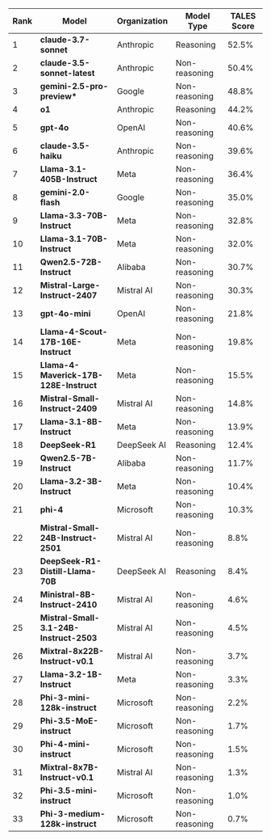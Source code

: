 <div class="table-container">
<table class="model-scores simplified-scores">
    <thead>
    <tr>
        <th>Rank</th>
        <th>Model</th>
        <th>Organization</th>
        <th>Model Type</th>
        <th>TALES Score</th>
    </tr>
    </thead>
    <tbody>
    <tr>
        <td>1</td>
        <td><strong>claude-3.7-sonnet</strong></td>
        <td>Anthropic</td>
        <td>Reasoning</td>
        <td>52.5%</td>
    </tr>
    <tr>
        <td>2</td>
        <td><strong>claude-3.5-sonnet-latest</strong></td>
        <td>Anthropic</td>
        <td>Non-reasoning</td>
        <td>50.4%</td>
    </tr>
    <tr>
        <td>3</td>
        <td><strong>gemini-2.5-pro-preview*</strong></td>
        <td>Google</td>
        <td>Non-reasoning</td>
        <td>48.8%</td>
    </tr>
    <tr>
        <td>4</td>
        <td><strong>o1</strong></td>
        <td>Anthropic</td>
        <td>Reasoning</td>
        <td>44.2%</td>
    </tr>
    <tr>
        <td>5</td>
        <td><strong>gpt-4o</strong></td>
        <td>OpenAI</td>
        <td>Non-reasoning</td>
        <td>40.6%</td>
    </tr>
    <tr>
        <td>6</td>
        <td><strong>claude-3.5-haiku</strong></td>
        <td>Anthropic</td>
        <td>Non-reasoning</td>
        <td>39.6%</td>
    </tr>
    <tr>
        <td>7</td>
        <td><strong>Llama-3.1-405B-Instruct</strong></td>
        <td>Meta</td>
        <td>Non-reasoning</td>
        <td>36.4%</td>
    </tr>
    <tr>
        <td>8</td>
        <td><strong>gemini-2.0-flash</strong></td>
        <td>Google</td>
        <td>Non-reasoning</td>
        <td>35.0%</td>
    </tr>
    <tr>
        <td>9</td>
        <td><strong>Llama-3.3-70B-Instruct</strong></td>
        <td>Meta</td>
        <td>Non-reasoning</td>
        <td>32.8%</td>
    </tr>
    <tr>
        <td>10</td>
        <td><strong>Llama-3.1-70B-Instruct</strong></td>
        <td>Meta</td>
        <td>Non-reasoning</td>
        <td>32.0%</td>
    </tr>
    <tr>
        <td>11</td>
        <td><strong>Qwen2.5-72B-Instruct</strong></td>
        <td>Alibaba</td>
        <td>Non-reasoning</td>
        <td>30.7%</td>
    </tr>
    <tr>
        <td>12</td>
        <td><strong>Mistral-Large-Instruct-2407</strong></td>
        <td>Mistral AI</td>
        <td>Non-reasoning</td>
        <td>30.3%</td>
    </tr>
    <tr>
        <td>13</td>
        <td><strong>gpt-4o-mini</strong></td>
        <td>OpenAI</td>
        <td>Non-reasoning</td>
        <td>21.8%</td>
    </tr>
    <tr>
        <td>14</td>
        <td><strong>Llama-4-Scout-17B-16E-Instruct</strong></td>
        <td>Meta</td>
        <td>Non-reasoning</td>
        <td>19.8%</td>
    </tr>
    <tr>
        <td>15</td>
        <td><strong>Llama-4-Maverick-17B-128E-Instruct</strong></td>
        <td>Meta</td>
        <td>Non-reasoning</td>
        <td>15.5%</td>
    </tr>
    <tr>
        <td>16</td>
        <td><strong>Mistral-Small-Instruct-2409</strong></td>
        <td>Mistral AI</td>
        <td>Non-reasoning</td>
        <td>14.8%</td>
    </tr>
    <tr>
        <td>17</td>
        <td><strong>Llama-3.1-8B-Instruct</strong></td>
        <td>Meta</td>
        <td>Non-reasoning</td>
        <td>13.9%</td>
    </tr>
    <tr>
        <td>18</td>
        <td><strong>DeepSeek-R1</strong></td>
        <td>DeepSeek AI</td>
        <td>Reasoning</td>
        <td>12.4%</td>
    </tr>
    <tr>
        <td>19</td>
        <td><strong>Qwen2.5-7B-Instruct</strong></td>
        <td>Alibaba</td>
        <td>Non-reasoning</td>
        <td>11.7%</td>
    </tr>
    <tr>
        <td>20</td>
        <td><strong>Llama-3.2-3B-Instruct</strong></td>
        <td>Meta</td>
        <td>Non-reasoning</td>
        <td>10.4%</td>
    </tr>
    <tr>
        <td>21</td>
        <td><strong>phi-4</strong></td>
        <td>Microsoft</td>
        <td>Non-reasoning</td>
        <td>10.3%</td>
    </tr>
    <tr>
        <td>22</td>
        <td><strong>Mistral-Small-24B-Instruct-2501</strong></td>
        <td>Mistral AI</td>
        <td>Non-reasoning</td>
        <td>8.8%</td>
    </tr>
    <tr>
        <td>23</td>
        <td><strong>DeepSeek-R1-Distill-Llama-70B</strong></td>
        <td>DeepSeek AI</td>
        <td>Reasoning</td>
        <td>8.4%</td>
    </tr>
    <tr>
        <td>24</td>
        <td><strong>Ministral-8B-Instruct-2410</strong></td>
        <td>Mistral AI</td>
        <td>Non-reasoning</td>
        <td>4.6%</td>
    </tr>
    <tr>
        <td>25</td>
        <td><strong>Mistral-Small-3.1-24B-Instruct-2503</strong></td>
        <td>Mistral AI</td>
        <td>Non-reasoning</td>
        <td>4.5%</td>
    </tr>
    <tr>
        <td>26</td>
        <td><strong>Mixtral-8x22B-Instruct-v0.1</strong></td>
        <td>Mistral AI</td>
        <td>Non-reasoning</td>
        <td>3.7%</td>
    </tr>
    <tr>
        <td>27</td>
        <td><strong>Llama-3.2-1B-Instruct</strong></td>
        <td>Meta</td>
        <td>Non-reasoning</td>
        <td>3.3%</td>
    </tr>
    <tr>
        <td>28</td>
        <td><strong>Phi-3-mini-128k-instruct</strong></td>
        <td>Microsoft</td>
        <td>Non-reasoning</td>
        <td>2.2%</td>
    </tr>
    <tr>
        <td>29</td>
        <td><strong>Phi-3.5-MoE-instruct</strong></td>
        <td>Microsoft</td>
        <td>Non-reasoning</td>
        <td>1.7%</td>
    </tr>
    <tr>
        <td>30</td>
        <td><strong>Phi-4-mini-instruct</strong></td>
        <td>Microsoft</td>
        <td>Non-reasoning</td>
        <td>1.5%</td>
    </tr>
    <tr>
        <td>31</td>
        <td><strong>Mixtral-8x7B-Instruct-v0.1</strong></td>
        <td>Mistral AI</td>
        <td>Non-reasoning</td>
        <td>1.3%</td>
    </tr>
    <tr>
        <td>32</td>
        <td><strong>Phi-3.5-mini-instruct</strong></td>
        <td>Microsoft</td>
        <td>Non-reasoning</td>
        <td>1.0%</td>
    </tr>
    <tr>
        <td>33</td>
        <td><strong>Phi-3-medium-128k-instruct</strong></td>
        <td>Microsoft</td>
        <td>Non-reasoning</td>
        <td>0.7%</td>
    </tr>
    </tbody>
</table>
</div>

